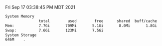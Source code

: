 Fri Sep 17 03:38:45 PM MDT 2021
```bash
System Memory
               total        used        free      shared  buff/cache   available
Mem:           7.7Gi       709Mi       5.1Gi       8.0Mi       1.8Gi       6.7Gi
Swap:          7.6Gi       123Mi       7.5Gi
System Storage
646M	.
```
